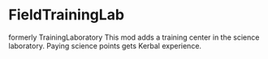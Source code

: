 # FieldTrainingLab
formerly TrainingLaboratory
 This mod adds a training center in the science laboratory. Paying science points gets Kerbal experience.
